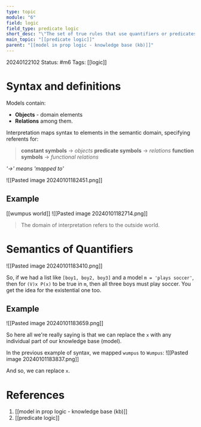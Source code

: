 ```yaml
---
type: topic
module: "6"
field: logic
field_type: predicate logic
short_desc: "\"The set of true rules that use quantifiers or predicates such as 'Student(x).\""
main_topic: "[[predicate logic]]"
parent: "[[model in prop logic - knowledge base (kb)]]"
---
```

20240122102
Status: #m6
Tags: [[logic]]

# Syntax and definitions

Models contain:
- **Objects** - domain elements
- **Relations** among them.

Interpretation maps syntax to elements in the semantic domain, specifying referents for:
> **constant symbols** -> *objects*
> **predicate symbols** -> *relations*
> **function symbols** -> *functional relations*

*'->' means 'mapped to'*

![[Pasted image 20240101182451.png]]

## Example

[[wumpus world]]
![[Pasted image 20240101182714.png]]
> The domain of interpretation refers to the outside world.


# Semantics of Quantifiers

![[Pasted image 20240101183410.png]]

So, if we had a list like `[boy1, boy2, boy3]` and a model `m = 'plays soccer'`, then for `(V)x P(x)` to be true in `m`, then all three boys must play soccer. You get the idea for the existential one too.

## Example

![[Pasted image 20240101183659.png]]

So here all we're really saying is that we can replace the `x` with any individual part of our knowledge base (model). 

In the previous example of syntax, we mapped `wumpus` to `Wumpus`:
![[Pasted image 20240101183837.png]]

And so, we can replace `x`.

# References

1. [[model in prop logic - knowledge base (kb)]]
2. [[predicate logic]]
